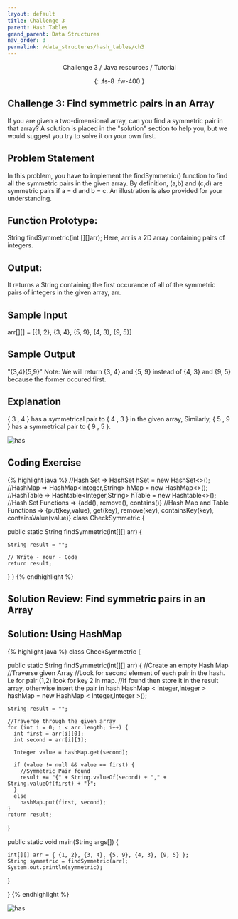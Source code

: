 ```yaml
---
layout: default
title: Challenge 3
parent: Hash Tables
grand_parent: Data Structures
nav_order: 3
permalink: /data_structures/hash_tables/ch3
---
```

<div align="center" markdown="1">
Challenge 3 / Java resources / Tutorial

{: .fs-8 .fw-400 }
</div>

## Challenge 3: Find symmetric pairs in an Array

If you are given a two-dimensional array, can you find a symmetric pair in that array? A solution is placed in the "solution" section to help you, but we would suggest you try to solve it on your own first.

## Problem Statement
In this problem, you have to implement the findSymmetric() function to find all the symmetric pairs in the given array. By definition, (a,b) and (c,d) are symmetric pairs if a = d and b = c. An illustration is also provided for your understanding.

## Function Prototype:
String findSymmetric(int [][]arr);
Here, arr is a 2D array containing pairs of integers.

## Output:
It returns a String containing the first occurance of all of the symmetric pairs of integers in the given array, arr.

## Sample Input
arr[][] = [{1, 2}, {3, 4}, {5, 9}, {4, 3}, {9, 5}]

## Sample Output
"{3,4}{5,9}"
Note: We will return {3, 4} and {5, 9} instead of {4, 3} and {9, 5} because the former occured first.

## Explanation
{ 3 , 4 } has a symmetrical pair to { 4 , 3 } in the given array, Similarly, { 5 , 9 } has a symmetrical pair to { 9 , 5 }.

![has](https://raw.githubusercontent.com/JavaLvivDev/prog-resources/master/resources/has/has27.png)

## Coding Exercise

{% highlight java %}
//Hash Set  =>  HashSet<Integer> hSet = new HashSet<>();
//HashMap   =>  HashMap<Integer,String> hMap = new HashMap<>();  
//HashTable =>  Hashtable<Integer,String> hTable = new Hashtable<>();  
//Hash Set Functions => {add(), remove(), contains()}
//Hash Map and Table Functions => {put(key,value), get(key), remove(key), containsKey(key), containsValue(value)}
class CheckSymmetric {

  public static String findSymmetric(int[][] arr) {

    String result = "";

    // Write - Your - Code    
    return result; 
  }
}
{% endhighlight %}

## Solution Review: Find symmetric pairs in an Array

## Solution: Using HashMap

{% highlight java %}
class CheckSymmetric {

  public static String findSymmetric(int[][] arr) {
    //Create an empty Hash Map
    //Traverse given Array
    //Look for second element of each pair in the hash. i.e for pair (1,2) look for key 2 in map.
    //If found then store it in the result array, otherwise insert the pair in hash
    HashMap < Integer,Integer > hashMap = new HashMap < Integer,Integer >();

    String result = "";

    //Traverse through the given array
    for (int i = 0; i < arr.length; i++) {
      int first = arr[i][0];
      int second = arr[i][1];

      Integer value = hashMap.get(second);

      if (value != null && value == first) {
        //Symmetric Pair found
        result += "{" + String.valueOf(second) + "," + String.valueOf(first) + "}";
      }
      else 
        hashMap.put(first, second);
    }
    return result;
  }

  public static void main(String args[]) {

    int[][] arr = { {1, 2}, {3, 4}, {5, 9}, {4, 3}, {9, 5} };
    String symmetric = findSymmetric(arr);
    System.out.println(symmetric);

  }

}
{% endhighlight %}

![has](https://raw.githubusercontent.com/JavaLvivDev/prog-resources/master/resources/has/has28.png)
